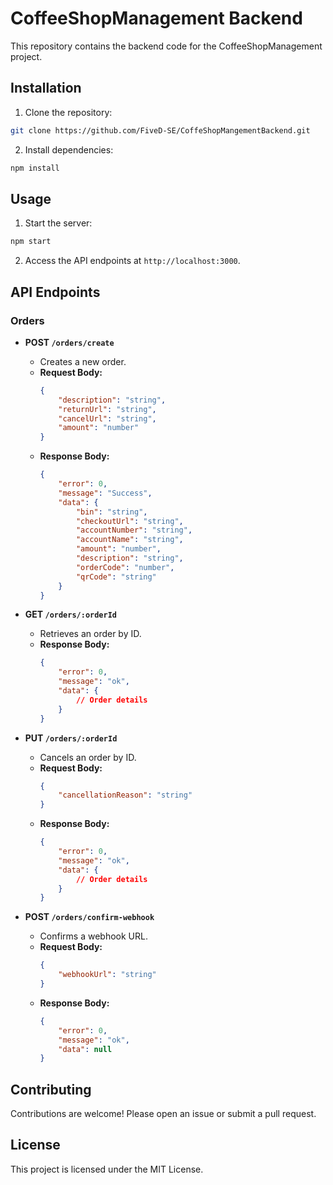 # CoffeeShopManagement Backend

This repository contains the backend code for the CoffeeShopManagement project.

## Installation

1. Clone the repository:

```bash
git clone https://github.com/FiveD-SE/CoffeShopMangementBackend.git
```

2. Install dependencies:

```bash
npm install
```

## Usage

1. Start the server:

```bash
npm start
```

2. Access the API endpoints at `http://localhost:3000`.

## API Endpoints

### Orders

-   **POST `/orders/create`**

    -   Creates a new order.
    -   **Request Body:**
        ```json
        {
            "description": "string",
            "returnUrl": "string",
            "cancelUrl": "string",
            "amount": "number"
        }
        ```
    -   **Response Body:**
        ```json
        {
            "error": 0,
            "message": "Success",
            "data": {
                "bin": "string",
                "checkoutUrl": "string",
                "accountNumber": "string",
                "accountName": "string",
                "amount": "number",
                "description": "string",
                "orderCode": "number",
                "qrCode": "string"
            }
        }
        ```

-   **GET `/orders/:orderId`**

    -   Retrieves an order by ID.
    -   **Response Body:**
        ```json
        {
            "error": 0,
            "message": "ok",
            "data": {
                // Order details
            }
        }
        ```

-   **PUT `/orders/:orderId`**

    -   Cancels an order by ID.
    -   **Request Body:**
        ```json
        {
            "cancellationReason": "string"
        }
        ```
    -   **Response Body:**
        ```json
        {
            "error": 0,
            "message": "ok",
            "data": {
                // Order details
            }
        }
        ```

-   **POST `/orders/confirm-webhook`**
    -   Confirms a webhook URL.
    -   **Request Body:**
        ```json
        {
            "webhookUrl": "string"
        }
        ```
    -   **Response Body:**
        ```json
        {
            "error": 0,
            "message": "ok",
            "data": null
        }
        ```

## Contributing

Contributions are welcome! Please open an issue or submit a pull request.

## License

This project is licensed under the MIT License.
